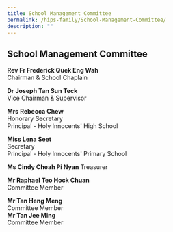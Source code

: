```yaml
---
title: School Management Committee
permalink: /hips-family/School-Management-Committee/
description: ""
---
```

## School Management Committee

**Rev Fr Frederick Quek Eng Wah**  
Chairman & School Chaplain  
  
**Dr Joseph Tan Sun Teck**   
Vice Chairman & Supervisor  
  
**Mrs Rebecca Chew**  
Honorary Secretary  
Principal - Holy Innocents' High School  
  
**Miss Lena Seet**  
Secretary  
Principal - Holy Innocents' Primary School  
  
**Ms Cindy Cheah Pi Nyan** Treasurer   
  
**Mr Raphael Teo Hock Chuan**  
Committee Member  
  
**Mr Tan Heng Meng**  
Committee Member   
**Mr Tan Jee Ming**  
Committee Member